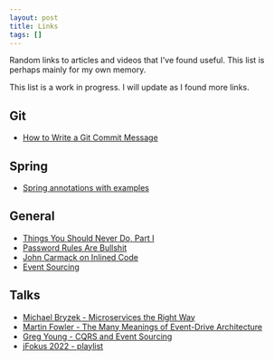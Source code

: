 ```yaml
---
layout: post
title: Links
tags: []
---
```


Random links to articles and videos that I've found useful. This list is perhaps mainly
for my own memory.

This list is a work in progress. I will update as I found more links.

## Git
* [How to Write a Git Commit Message](https://cbea.ms/git-commit/)

## Spring
* [Spring annotations with examples](https://javatechonline.com/spring-boot-annotations-with-examples/?msclkid=db44fbabbbb511ec8415201ef6bfa1af&amp=1)

## General
* [Things You Should Never Do, Part I](https://www.joelonsoftware.com/2000/04/06/things-you-should-never-do-part-i/)
* [Password Rules Are Bullshit](https://blog.codinghorror.com/password-rules-are-bullshit/)
* [John Carmack on Inlined Code](http://number-none.com/blow/blog/programming/2014/09/26/carmack-on-inlined-code.html)
* [Event Sourcing](https://softwaremill.com/implementing-event-sourcing-using-a-relational-database)

## Talks
* [Michael Bryzek - Microservices the Right Way](https://www.youtube.com/watch?v=j6ow-UemzBc)
* [Martin Fowler - The Many Meanings of Event-Drive Architecture](https://www.youtube.com/watch?v=STKCRSUsyP0)
* [Greg Young - CQRS and Event Sourcing](https://www.youtube.com/watch?v=JHGkaShoyNs&t=895s)
* [jFokus 2022 - playlist](https://www.youtube.com/watch?v=p8AFjsR_1Ss&list=PLUQORQEatnJeo-BiGjRopl5iK5CStc38t)
